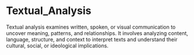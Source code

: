 # Textual_Analysis
Textual analysis examines written, spoken, or visual communication to uncover meaning, patterns, and relationships. It involves analyzing content, language, structure, and context to interpret texts and understand their cultural, social, or ideological implications.
